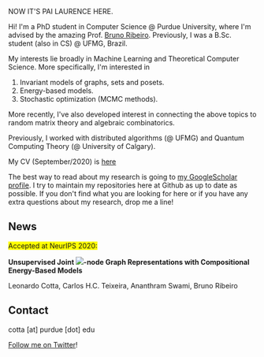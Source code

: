 NOW IT'S PAI LAURENCE HERE.

Hi! I'm a PhD student in Computer Science @ Purdue University, where I'm advised by the amazing Prof. [Bruno Ribeiro](https://www.cs.purdue.edu/homes/ribeirob/). Previously, I was a B.Sc. student (also in CS) @ UFMG, Brazil.

My interests lie broadly in Machine Learning and Theoretical Computer Science. More specifically, I'm interested in 

  1. Invariant models of graphs, sets and posets.
  2. Energy-based models.
  3. Stochastic optimization (MCMC methods).

More recently, I've also developed interest in connecting the above topics to random matrix theory and algebraic combinatorics.

Previously, I worked with distributed algorithms (@ UFMG) and Quantum Computing Theory (@ University of Calgary).

My CV (September/2020) is [here](CVsept2020.pdf)

The best way to read about my research is going to [my GoogleScholar profile](https://goo.gl/zrNQue). I try to maintain my repositories here at Github as up to date as possible. If you don't find what you are looking for here or if you have any extra questions about my research, drop me a line!

## News

<span style="background-color: #FFFF00">Accepted at NeurIPS 2020:</span>

**Unsupervised Joint <img src="https://render.githubusercontent.com/render/math?math=k">-node Graph Representations with Compositional Energy-Based Models**

Leonardo Cotta, Carlos H.C. Teixeira, Ananthram Swami, Bruno Ribeiro

## Contact

cotta [at] purdue [dot] edu

[Follow me on Twitter](https://twitter.com/cottascience)!
